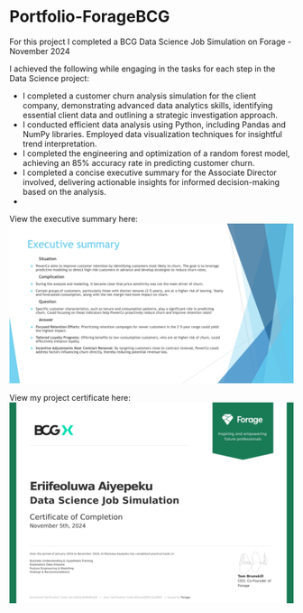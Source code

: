 # Portfolio-ForageBCG

For this project I completed a BCG Data Science Job Simulation on Forage - November 2024

I achieved the following while engaging in the tasks for each step in the Data Science project:
- I completed a customer churn analysis simulation for the client company, demonstrating advanced data analytics skills, identifying essential client data and outlining a strategic investigation approach.
- I conducted efficient data analysis using Python, including Pandas and NumPy libraries. Employed data visualization techniques for insightful trend interpretation.
- I completed the engineering and optimization of a random forest model, achieving an 85% accuracy rate in predicting customer churn.
- I completed a concise executive summary for the Associate Director involved, delivering actionable insights for informed decision-making based on the analysis.
- 
View the executive summary here:
![Certificate](Executive%20Summary_Eriife.jpg) 

View my project certificate here:
![Certificate](FORAGE_completion_certificate.jpg)
